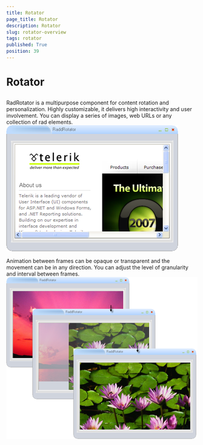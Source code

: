```yaml
---
title: Rotator
page_title: Rotator
description: Rotator
slug: rotator-overview
tags: rotator
published: True
position: 39
---
```


# Rotator



## 

RadRotator is a multipurpose component for content rotation and personalization. Highly customizable, it delivers high interactivity and user involvement. You can display a series of images, web URLs or any collection of rad elements. ![rotator-overview 001](images/rotator-overview001.png)

Animation between frames can be opaque or transparent and the movement can be in any direction. You can adjust the level of granularity and interval between frames.![rotator-overview 002](images/rotator-overview002.png)
